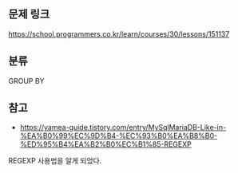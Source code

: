 ## 문제 링크
https://school.programmers.co.kr/learn/courses/30/lessons/151137

## 분류
GROUP BY

## 참고
- https://yamea-guide.tistory.com/entry/MySqlMariaDB-Like-in-%EA%B0%99%EC%9D%B4-%EC%93%B0%EA%B8%B0-%ED%95%B4%EA%B2%B0%EC%B1%85-REGEXP

REGEXP 사용법을 알게 되었다.
